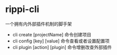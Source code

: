 # rippi-cli
一个拥有内外部插件机制的脚手架

* cli create [projectName] 命令创建项目
* cli config [key] [value] 命令查看或者设置配置项
* cli plugin [action] [plugin] 命令增删改查外部插件
